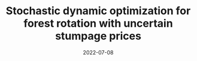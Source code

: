---
title: "Stochastic dynamic optimization for forest rotation with uncertain stumpage prices"
collection: publications
category: manuscripts
permalink: /publication/2022-07-08-paper-7
excerpt: 'This paper is about a famous math equation, $$E=mc^2$$'
date: 2022-07-08
venue: 'Forest Science'
paperurl: 'http://ykaih.github.io/files/2022-Forest-Science.pdf'
slidesurl: 'https://academic.oup.com/forestscience/article-abstract/68/4/389/6633961'
citation: 'Huang, Y. K., Bawa, R., Dwivedi, P., & Zhao, D. (2022).   &quot;Stochastic dynamic optimization for forest rotation with uncertain stumpage prices.&quot; <i>Forest Science</i>. 68(4), 389-398.'
---